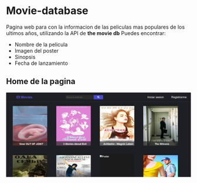 # Movie-database

Pagina web para con la informacion de las peliculas mas populares de los ultimos años, utilizando la API de **the movie db**
Puedes encontrar:
* Nombre de la pelicula
* Imagen del poster
* Sinopsis 
* Fecha de lanzamiento

## Home de la pagina
![Imagen inicial](https://raw.githubusercontent.com/PaolaCM99/Movie-database/main/src/img/home.PNG)
